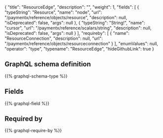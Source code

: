 {
  "title": "ResourceEdge",
  "description": "",
  "weight": 1,
  "fields": [
    {
      "typeString": "Resource",
      "name": "node",
      "url": "/paymentx/reference/objects/resource",
      "description": null,
      "isDeprecated": false,
      "args": null
    },
    {
      "typeString": "String!",
      "name": "cursor",
      "url": "/paymentx/reference/scalars/string",
      "description": null,
      "isDeprecated": false,
      "args": null
    }
  ],
  "requireby": [
    {
      "name": "ResourceConnection",
      "description": null,
      "url": "/paymentx/reference/objects/resourceconnection"
    }
  ],
  "enumValues": null,
  "operator": "type",
  "typename": "ResourceEdge",
  "hideGithubLink": true
}
## GraphQL schema definition

{{% graphql-schema-type %}}

## Fields

{{% graphql-field %}}

## Required by

{{% graphql-require-by %}}
